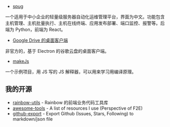 -   [spug](https://github.com/openspug/spug)

一个适用于中小企业的轻量级服务器自动化运维管理平台，界面为中文。功能包含主机管理、主机批量执行、主机在线终端、应用发布部署、端口监控、报警等。后端为 Python，前端为 React。

-   [Google Drive 的桌面客户端](https://github.com/alexkim205/G-Desktop-Suite)

非官方的，基于 Electron 的谷歌云盘的桌面客户端。

-   [makeJs](https://github.com/zuluoaaa/makeJs)

一个示例项目，用 JS 写的 JS 解释器，可以用来学习用编译原理。

## 我的开源

-   [rainbow-utils](https://github.com/yanyue404/rainbow-utils) - Rainbow 的前端业务代码工具库
-   [awesome-tools](https://github.com/yanyue404/awesome-tools) - A list of resources I use (Perspective of F2E)
-   [github-export](https://github.com/yanyue404/github-export) - Export Github (Issues, Stars, Following) to markdown/json file